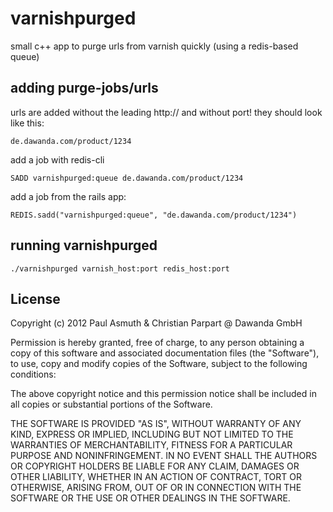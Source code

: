 varnishpurged
=============

small c++ app to purge urls from varnish quickly (using a redis-based queue) 


adding purge-jobs/urls
----------------------

urls are added without the leading http:// and without port! they should look like this:

    de.dawanda.com/product/1234


add a job with redis-cli

    SADD varnishpurged:queue de.dawanda.com/product/1234


add a job from the rails app:

    REDIS.sadd("varnishpurged:queue", "de.dawanda.com/product/1234")




running varnishpurged
---------------------

    ./varnishpurged varnish_host:port redis_host:port
    


License
-------

Copyright (c) 2012 Paul Asmuth & Christian Parpart @ Dawanda GmbH


Permission is hereby granted, free of charge, to any person obtaining
a copy of this software and associated documentation files (the
"Software"), to use, copy and modify copies of the Software, subject 
to the following conditions:

The above copyright notice and this permission notice shall be
included in all copies or substantial portions of the Software.

THE SOFTWARE IS PROVIDED "AS IS", WITHOUT WARRANTY OF ANY KIND,
EXPRESS OR IMPLIED, INCLUDING BUT NOT LIMITED TO THE WARRANTIES OF
MERCHANTABILITY, FITNESS FOR A PARTICULAR PURPOSE AND
NONINFRINGEMENT. IN NO EVENT SHALL THE AUTHORS OR COPYRIGHT HOLDERS BE
LIABLE FOR ANY CLAIM, DAMAGES OR OTHER LIABILITY, WHETHER IN AN ACTION
OF CONTRACT, TORT OR OTHERWISE, ARISING FROM, OUT OF OR IN CONNECTION
WITH THE SOFTWARE OR THE USE OR OTHER DEALINGS IN THE SOFTWARE.

